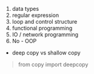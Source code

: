 1. data types
2. regular expression
3. loop and control structure
4. functional programming
5. IO / network programming
6. No - OOP

* deep copy vs shallow copy 
> from copy import deepcopy

